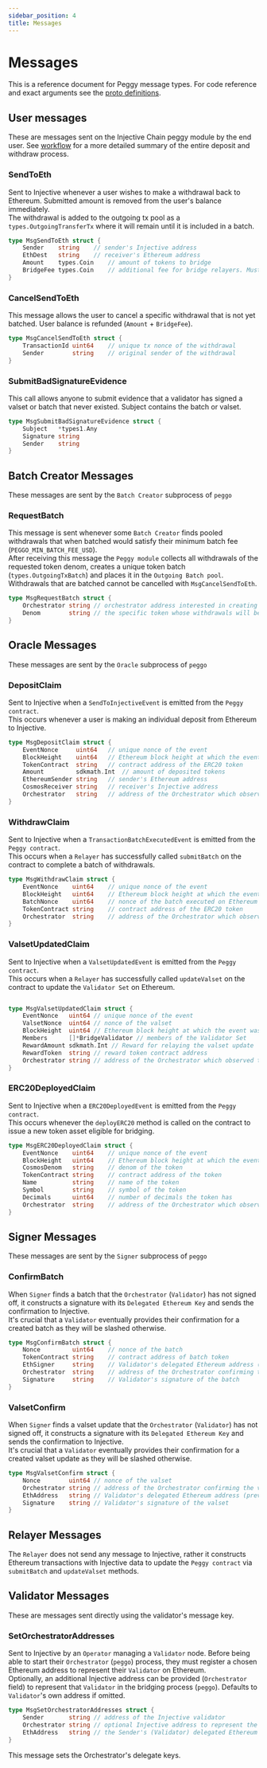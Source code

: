 ```yaml
---
sidebar_position: 4
title: Messages
---
```


# Messages

This is a reference document for Peggy message types. For code reference and exact arguments see the [proto definitions](https://github.com/InjectiveLabs/injective-core/blob/master/proto/injective/peggy/v1/msgs.proto).

## User messages

These are messages sent on the Injective Chain peggy module by the end user. See [workflow](02_workflow.md) for a more detailed summary of the entire deposit and withdraw process.

### SendToEth

Sent to Injective whenever a user wishes to make a withdrawal back to Ethereum. Submitted amount is removed from the user's balance immediately.\
The withdrawal is added to the outgoing tx pool as a `types.OutgoingTransferTx` where it will remain until it is included in a batch.

```go
type MsgSendToEth struct {
	Sender    string    // sender's Injective address
	EthDest   string    // receiver's Ethereum address
	Amount    types.Coin    // amount of tokens to bridge
	BridgeFee types.Coin    // additional fee for bridge relayers. Must be of same token type as Amount
}

```

### CancelSendToEth

This message allows the user to cancel a specific withdrawal that is not yet batched. User balance is refunded (`Amount` + `BridgeFee`).

```go
type MsgCancelSendToEth struct {
	TransactionId uint64    // unique tx nonce of the withdrawal
	Sender        string    // original sender of the withdrawal
}

```

### SubmitBadSignatureEvidence

This call allows anyone to submit evidence that a validator has signed a valset or batch that never existed. Subject contains the batch or valset.

```go
type MsgSubmitBadSignatureEvidence struct {
	Subject   *types1.Any 
	Signature string      
	Sender    string      
}
```

## Batch Creator Messages

These messages are sent by the `Batch Creator` subprocess of `peggo`

### RequestBatch

This message is sent whenever some `Batch Creator` finds pooled withdrawals that when batched would satisfy their minimum batch fee (`PEGGO_MIN_BATCH_FEE_USD`).\
After receiving this message the `Peggy module` collects all withdrawals of the requested token denom, creates a unique token batch (`types.OutgoingTxBatch`) and places it in the `Outgoing Batch pool`.\
Withdrawals that are batched cannot be cancelled with `MsgCancelSendToEth`.

```go
type MsgRequestBatch struct {
	Orchestrator string // orchestrator address interested in creating the batch. Not permissioned.  
	Denom        string // the specific token whose withdrawals will be batched together
}
```

## Oracle Messages

These messages are sent by the `Oracle` subprocess of `peggo`

### DepositClaim

Sent to Injective when a `SendToInjectiveEvent` is emitted from the `Peggy contract`.\
This occurs whenever a user is making an individual deposit from Ethereum to Injective.

```go
type MsgDepositClaim struct {
	EventNonce     uint64   // unique nonce of the event                                
	BlockHeight    uint64   // Ethereum block height at which the event was emitted                                
	TokenContract  string   // contract address of the ERC20 token                                 
	Amount         sdkmath.Int  // amount of deposited tokens 
	EthereumSender string   // sender's Ethereum address                                 
	CosmosReceiver string   // receiver's Injective address                                 
	Orchestrator   string   // address of the Orchestrator which observed the event                               
}
```

### WithdrawClaim

Sent to Injective when a `TransactionBatchExecutedEvent` is emitted from the `Peggy contract`.\
This occurs when a `Relayer` has successfully called `submitBatch` on the contract to complete a batch of withdrawals.

```go
type MsgWithdrawClaim struct {
	EventNonce    uint64    // unique nonce of the event
	BlockHeight   uint64    // Ethereum block height at which the event was emitted
	BatchNonce    uint64    // nonce of the batch executed on Ethereum
	TokenContract string    // contract address of the ERC20 token
	Orchestrator  string    // address of the Orchestrator which observed the event
}
```

### ValsetUpdatedClaim

Sent to Injective when a `ValsetUpdatedEvent` is emitted from the `Peggy contract`.\
This occurs when a `Relayer` has successfully called `updateValset` on the contract to update the `Validator Set` on Ethereum.

```go

type MsgValsetUpdatedClaim struct {
	EventNonce   uint64 // unique nonce of the event                      
	ValsetNonce  uint64 // nonce of the valset                           
	BlockHeight  uint64 // Ethereum block height at which the event was emitted                           
	Members      []*BridgeValidator // members of the Validator Set               
	RewardAmount sdkmath.Int // Reward for relaying the valset update 
	RewardToken  string // reward token contract address                                 
	Orchestrator string // address of the Orchestrator which observed the event                                 
}
```

### ERC20DeployedClaim

Sent to Injective when a `ERC20DeployedEvent` is emitted from the `Peggy contract`.\
This occurs whenever the `deployERC20` method is called on the contract to issue a new token asset eligible for bridging.

```go
type MsgERC20DeployedClaim struct {
	EventNonce    uint64    // unique nonce of the event
	BlockHeight   uint64    // Ethereum block height at which the event was emitted
	CosmosDenom   string    // denom of the token
	TokenContract string    // contract address of the token
	Name          string    // name of the token
	Symbol        string    // symbol of the token
	Decimals      uint64    // number of decimals the token has
	Orchestrator  string    // address of the Orchestrator which observed the event
}
```

## Signer Messages

These messages are sent by the `Signer` subprocess of `peggo`

### ConfirmBatch

When `Signer` finds a batch that the `Orchestrator` (`Validator`) has not signed off, it constructs a signature with its `Delegated Ethereum Key` and sends the confirmation to Injective.\
It's crucial that a `Validator` eventually provides their confirmation for a created batch as they will be slashed otherwise.

```go
type MsgConfirmBatch struct {
	Nonce         uint64    // nonce of the batch 
	TokenContract string    // contract address of batch token
	EthSigner     string    // Validator's delegated Ethereum address (previously registered)
	Orchestrator  string    // address of the Orchestrator confirming the batch
	Signature     string    // Validator's signature of the batch
}
```

### ValsetConfirm

When `Signer` finds a valset update that the `Orchestrator` (`Validator`) has not signed off, it constructs a signature with its `Delegated Ethereum Key` and sends the confirmation to Injective.\
It's crucial that a `Validator` eventually provides their confirmation for a created valset update as they will be slashed otherwise.

```go
type MsgValsetConfirm struct {
	Nonce        uint64 // nonce of the valset 
	Orchestrator string // address of the Orchestrator confirming the valset
	EthAddress   string // Validator's delegated Ethereum address (previously registered)
	Signature    string // Validator's signature of the valset
}
```

## Relayer Messages

The `Relayer` does not send any message to Injective, rather it constructs Ethereum transactions with Injective data to update the `Peggy contract` via `submitBatch` and `updateValset` methods.

## Validator Messages

These are messages sent directly using the validator's message key.

### SetOrchestratorAddresses

Sent to Injective by an `Operator` managing a `Validator` node. Before being able to start their `Orchestrator` (`peggo`) process, they must register a chosen Ethereum address to represent their `Validator` on Ethereum.\
Optionally, an additional Injective address can be provided (`Orchestrator` field) to represent that `Validator` in the bridging process (`peggo`). Defaults to `Validator`'s own address if omitted.

```go
type MsgSetOrchestratorAddresses struct {
	Sender       string // address of the Injective validator
	Orchestrator string // optional Injective address to represent the Validator in the bridging process (Defaults to Sender if left empty)
	EthAddress   string // the Sender's (Validator) delegated Ethereum address
}
```

This message sets the Orchestrator's delegate keys.
